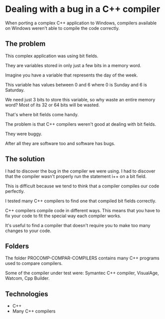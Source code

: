# Dealing with a bug in a C++ compiler

When porting a complex C++ application to Windows, compilers available on Windows weren't able to compile the code correctly.

## The problem

This complex application was using bit fields.

They are variables stored in only just a few bits in a memory word.

Imagine you have a variable that represents the day of the week. 

This variable has values between 0 and 6 where 0 is Sunday and 6 is Saturday.

We need just 3 bits to store this variable, so why waste an entire memory word? Most of its 32 or 64 bits will be wasted.

That's where bit fields come handy.

The problem is that C++ compilers weren't good at dealing with bit fields.

They were buggy.

After all they are software too and software has bugs.

## The solution

I had to discover the bug in the compiler we were using. I had to discover that the compiler wasn't properly run the statement i++ on a bit field.

This is difficult because we tend to think that a compiler compiles our code perfectly.

I tested many C++ compilers to find one that compiled bit fields correctly.

C++ compilers compile code in different ways. This means that you have to fix your code to fit the special way each compiler works.

It's useful to find a compiler that doesn't require you to make too many changes to your code.

## Folders

The folder PROCOMP-COMPAR-COMPILERS contains many C++ programs used to compare compilers.

Some of the compiler under test were: Symantec C++ compiler, VisualAge, Watcom, Cpp Builder.

## Technologies

* C++
* Many C++ compilers


